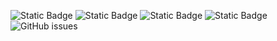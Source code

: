 ![Static Badge](https://img.shields.io/badge/blacklists-61-000000) ![Static Badge](https://img.shields.io/badge/blacklisted-2898457-cc0000) ![Static Badge](https://img.shields.io/badge/whitelisted-2250-00CC00) ![Static Badge](https://img.shields.io/badge/streaming_blacklist-28107-000000) ![GitHub issues](https://img.shields.io/github/issues/fabriziosalmi/blacklists)
